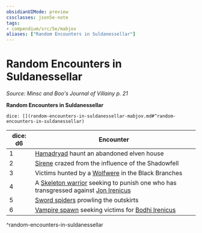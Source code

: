 ```yaml
---
obsidianUIMode: preview
cssclasses: json5e-note
tags:
- compendium/src/5e/mabjov
aliases: ["Random Encounters in Suldanessellar"]
---
```

# Random Encounters in Suldanessellar
*Source: Minsc and Boo's Journal of Villainy p. 21* 

**Random Encounters in Suldanessellar**

`dice: [](random-encounters-in-suldanessellar-mabjov.md#^random-encounters-in-suldanessellar)`

| dice: d6 | Encounter |
|----------|-----------|
| 1 | [Hamadryad](Mechanics/bestiary/fey/hamadryad-mabjov.md) haunt an abandoned elven house |
| 2 | [Sirene](Mechanics/bestiary/fey/sirene-mabjov.md) crazed from the influence of the Shadowfell |
| 3 | Victims hunted by a [Wolfwere](Mechanics/bestiary/humanoid/wolfwere-mabjov.md) in the Black Branches |
| 4 | A [Skeleton warrior](Mechanics/bestiary/undead/skeleton-warrior-mabjov.md) seeking to punish one who has transgressed against [Jon Irenicus](Mechanics/bestiary/npc/jon-irenicus-mabjov.md) |
| 5 | [Sword spiders](Mechanics/bestiary/beast/sword-spider-mabjov.md) prowling the outskirts |
| 6 | [Vampire spawn](Mechanics/bestiary/undead/vampire-spawn.md) seeking victims for [Bodhi Irenicus](Mechanics/bestiary/npc/bodhi-irenicus-mabjov.md) |
^random-encounters-in-suldanessellar